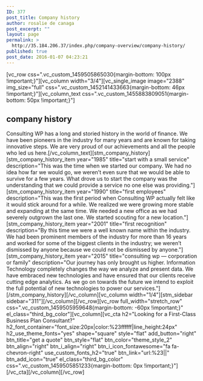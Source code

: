 ```yaml
---
ID: 377
post_title: Company history
author: rosalie de canaga
post_excerpt: ""
layout: page
permalink: >
  http://35.184.206.37/index.php/company-overview/company-history/
published: true
post_date: 2016-01-07 04:23:21
---
```

[vc_row css=".vc_custom_1459505865030{margin-bottom: 100px !important;}"][vc_column width="3/4"][vc_single_image image="2388" img_size="full" css=".vc_custom_1452141433663{margin-bottom: 46px !important;}"][vc_column_text css=".vc_custom_1455883809051{margin-bottom: 50px !important;}"]
<h2>company history</h2>
Consulting WP has a long and storied history in the world of finance. We have been pioneers in the industry for many years and are known for taking innovative steps. We are very proud of our achievements and all the people who led us here.[/vc_column_text][stm_company_history][stm_company_history_item year="1985" title="start with a small service" description="This was the time when we started our company. We had no idea how far we would go, we weren’t even sure that we would be able to survive for a few years. What drove us to start the company was the understanding that we could provide a service no one else was providing."][stm_company_history_item year="1990" title="first employees" description="This was the first period when Consulting WP actually felt like it would stick around for a while. We realized we were growing more stable and expanding at the same time. We needed a new office as we had severely outgrown the last one. We started scouting for a new location."][stm_company_history_item year="2001" title="first recognition" description="By this time we were a well known name within the industry. We had been prominent members of the industry for more than 16 years and worked for some of the biggest clients in the industry; we weren’t dismissed by anyone because we could not be dismissed by anyone."][stm_company_history_item year="2015" title="consulting wp — corporation or family" description="Our journey has only brought us higher. Information Technology completely changes the way we analyze and present data. We have embraced new technologies and have ensured that our clients receive cutting edge analytics. As we go on towards the future we intend to exploit the full potential of new technologies to power our services."][/stm_company_history][/vc_column][vc_column width="1/4"][stm_sidebar sidebar="311"][/vc_column][/vc_row][vc_row full_width="stretch_row" css=".vc_custom_1459505959648{margin-bottom: -60px !important;}" el_class="third_bg_color"][vc_column][vc_cta h2="Looking for a First-Class Business Plan Consultant?" h2_font_container="font_size:20px|color:%23ffffff|line_height:24px" h2_use_theme_fonts="yes" shape="square" style="flat" add_button="right" btn_title="get a quote" btn_style="flat" btn_color="theme_style_2" btn_align="right" btn_i_align="right" btn_i_icon_fontawesome="fa fa-chevron-right" use_custom_fonts_h2="true" btn_link="url:%23||" btn_add_icon="true" el_class="third_bg_color" css=".vc_custom_1459505851233{margin-bottom: 0px !important;}"][/vc_cta][/vc_column][/vc_row]